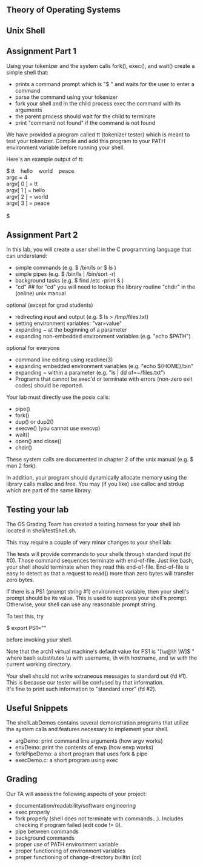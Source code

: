 ## Theory of Operating Systems

## Unix Shell

## Assignment Part 1

Using your tokenizer and the system calls fork(), exec(), and wait() create a simple shell that:

- prints a command prompt which is "$ " and waits for the user to enter a command
- parse the command using your tokenizer 
- fork your shell and in the child process exec the command with its arguments
- the parent process should wait for the child to terminate
- print "command not found" if the command is not found

We have provided a program called tt (tokenizer tester) which is meant to test your tokenizer. Compile and add this program to your PATH 
environment variable before running your shell.

Here's an example output of tt:

$ tt  &nbsp;&nbsp;&nbsp;hello&nbsp;&nbsp;&nbsp;&nbsp;world&nbsp;&nbsp;&nbsp;&nbsp;peace&nbsp;&nbsp;&nbsp;&nbsp;<br />
argc = 4<br />
argv[ 0 ] = tt<br />
argv[ 1 ] = hello<br />
argv[ 2 ] = world<br />
argv[ 3 ] = peace<br />
<br />
$

## Assignment Part 2

In this lab, you will create a user shell in the C programming language that can understand:

- simple commands (e.g. $ /bin/ls or $ ls )
- simple pipes (e.g. $ /bin/ls | /bin/sort -r)
- background tasks (e.g. $ find /etc -print & )
-  "cd" ## for "cd" you will need to lookup the library routine "chdir" in the (online) unix manual

optional (except for grad students)
- redirecting input and output (e.g. $ ls > /tmp/files.txt)
- setting environment variables: "var=value" 
- expanding ~ at the beginning of a parameter
- expanding non-embedded environment variables (e.g. "echo $PATH")

optional for everyone
- command line editing using readline(3)
- expanding embedded environment variables (e.g. "echo ${HOME}/bin"
- expanding ~ within a parameter (e.g. "ls | dd of=~/files.txt")
- Programs that cannot be exec'd or terminate with errors (non-zero exit codes) should be reported.

Your lab must directly use the posix calls:

- pipe()
- fork()
- dup() or dup2()
- execve() (you cannot use execvp)
- wait()
- open() and close()
- chdir()

These system calls are documented in chapter 2 of the unix manual (e.g. $ man 2 fork).

In addition, your program should dynamically allocate memory using the
library calls malloc and free. You may (if you like) use calloc and
strdup which are part of the same library.

## Testing your lab

The OS Grading Team has created a testing harness for your shell lab
located in shell/testShell.sh.  

This may require a couple of very minor changes to your shell lab:

The tests will provide commands to your shells through standard input
(fd #0).  Those command sequences terminate with end-of-file.  Just
like bash, your shell should terminate when they read this
end-of-file. End-of-file is easy to detect as that a request to read()
more than zero bytes will transfer zero bytes.

If there is a PS1 (prompt string #1) environment variable, then your
shell's prompt should be its value.  This is used to suppress your
shell's prompt.  Otherwise, your shell can use any reasonable prompt
string.

To test this, try

  $ export PS1=""

before invoking your shell.

Note that the arch1 virtual machine's default value for PS1 is "[\u@\h
\W]$ " where bash substitutes \u with username, \h with hostname, and
\w with the current working directory.  

Your shell should not write extraneous messages to standard out 
(fd #1).  This is because our tester will be confused by that
information.  
It's fine to print such information to "standard error" (fd #2).

## Useful Snippets

The shellLabDemos contains several demonstration programs that
utilize the system calls and features necessary to implement your shell.

- argDemo: print command line arguments (how argv works)
- envDemo: print the contents of envp (how envp works)
- forkPipeDemo: a short program that uses fork & pipe
- execDemo.c: a short program using exec


## Grading

Our TA will assess:the following aspects of your project:

- documentation/readability/software engineering
- exec properly
- fork properly (shell does not terminate with commands...). Includes checking if program failed (exit code != 0).
- pipe between commands
- background commands
- proper use of PATH environment variable
- proper functioning of environment variables
- proper functioning of change-directory builtin (cd)
